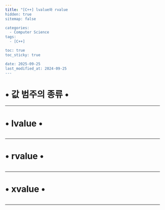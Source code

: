 ```yaml
---
title: "[C++] lvalue와 rvalue
hidden: true
sitemap: false

categories:
  - Computer Science
tags:
  - [C++]

toc: true
toc_sticky: true

date: 2025-09-25
last_modified_at: 2024-09-25
---
```



# • 값 범주의 종류 •


---


# • lvalue •
```cpp
```

---


# • rvalue •
```cpp
```


---


# • xvalue •
```cpp
```


---


<!--
- 값 범주의 종류
	- 도식
  - lvalue
  - rvalue
  - xvalue

- 생성과 대입
  - 이동 생성
  - 복사 생성
  - 이동 대입
  - 복사 대입
	- trivial type

- i++, ++i
  - i++ (어셈블리 포함)
  - ++i (어셈블리 포함)
  - i++는 임시 공간이 생긴다? 레지스터 vs 메모리
	
https://blog.naver.com/luku756/221808884092
-->